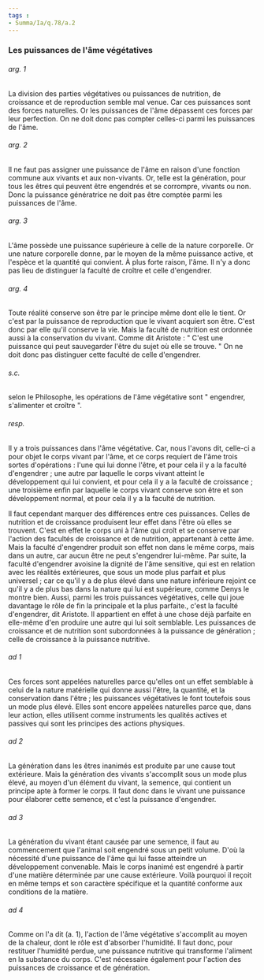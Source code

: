 ```yaml
---
tags : 
- Summa/Ia/q.78/a.2
---
```


### Les puissances de l'âme végétatives



###### arg. 1
La division des parties végétatives ou puissances de nutrition, de croissance et de reproduction semble mal venue. Car ces puissances sont des forces naturelles. Or les puissances de l'âme dépassent ces forces par leur perfection. On ne doit donc pas compter celles-ci parmi les puissances de l'âme. 

###### arg. 2
Il ne faut pas assigner une puissance de l'âme en raison d'une fonction commune aux vivants et aux non-vivants. Or, telle est la génération, pour tous les êtres qui peuvent être engendrés et se corrompre, vivants ou non. Donc la puissance génératrice ne doit pas être comptée parmi les puissances de l'âme. 

###### arg. 3
L'âme possède une puissance supérieure à celle de la nature corporelle. Or une nature corporelle donne, par le moyen de la même puissance active, et l'espèce et la quantité qui convient. À plus forte raison, l'âme. Il n'y a donc pas lieu de distinguer la faculté de croître et celle d'engendrer. 

###### arg. 4
Toute réalité conserve son être par le principe même dont elle le tient. Or c'est par la puissance de reproduction que le vivant acquiert son être. C'est donc par elle qu'il conserve la vie. Mais la faculté de nutrition est ordonnée aussi à la conservation du vivant. Comme dit Aristote : " C'est une puissance qui peut sauvegarder l'être du sujet où elle se trouve. " On ne doit donc pas distinguer cette faculté de celle d'engendrer. 

###### s.c.
selon le Philosophe, les opérations de l'âme végétative sont " engendrer, s'alimenter et croître ". 

###### resp.
Il y a trois puissances dans l'âme végétative. Car, nous l'avons dit, celle-ci a pour objet le corps vivant par l'âme, et ce corps requiert de l'âme trois sortes d'opérations : l'une qui lui donne l'être, et pour cela il y a la faculté d'engendrer ; une autre par laquelle le corps vivant atteint le développement qui lui convient, et pour cela il y a la faculté de croissance ; une troisième enfin par laquelle le corps vivant conserve son être et son développement normal, et pour cela il y a la faculté de nutrition. 

Il faut cependant marquer des différences entre ces puissances. Celles de nutrition et de croissance produisent leur effet dans l'être où elles se trouvent. C'est en effet le corps uni à l'âme qui croît et se conserve par l'action des facultés de croissance et de nutrition, appartenant à cette âme. Mais la faculté d'engendrer produit son effet non dans le même corps, mais dans un autre, car aucun être ne peut s'engendrer lui-même. Par suite, la faculté d'engendrer avoisine la dignité de l'âme sensitive, qui est en relation avec les réalités extérieures, que sous un mode plus parfait et plus universel ; car ce qu'il y a de plus élevé dans une nature inférieure rejoint ce qu'il y a de plus bas dans la nature qui lui est supérieure, comme Denys le montre bien. Aussi, parmi les trois puissances végétatives, celle qui joue davantage le rôle de fin la principale et la plus parfaite., c'est la faculté d'engendrer, dit Aristote. Il appartient en effet à une chose déjà parfaite en elle-même d'en produire une autre qui lui soit semblable. Les puissances de croissance et de nutrition sont subordonnées à la puissance de génération ; celle de croissance à la puissance nutritive. 

###### ad 1
Ces forces sont appelées naturelles parce qu'elles ont un effet semblable à celui de la nature matérielle qui donne aussi l'être, la quantité, et la conservation dans l'être ; les puissances végétatives le font toutefois sous un mode plus élevé. Elles sont encore appelées naturelles parce que, dans leur action, elles utilisent comme instruments les qualités actives et passives qui sont les principes des actions physiques. 

###### ad 2
La génération dans les êtres inanimés est produite par une cause tout extérieure. Mais la génération des vivants s'accomplit sous un mode plus élevé, au moyen d'un élément du vivant, la semence, qui contient un principe apte à former le corps. Il faut donc dans le vivant une puissance pour élaborer cette semence, et c'est la puissance d'engendrer. 

###### ad 3
La génération du vivant étant causée par une semence, il faut au commencement que l'animal soit engendré sous un petit volume. D'où la nécessité d'une puissance de l'âme qui lui fasse atteindre un développement convenable. Mais le corps inanimé est engendré à partir d'une matière déterminée par une cause extérieure. Voilà pourquoi il reçoit en même temps et son caractère spécifique et la quantité conforme aux conditions de la matière. 

###### ad 4
Comme on l'a dit (a. 1), l'action de l'âme végétative s'accomplit au moyen de la chaleur, dont le rôle est d'absorber l'humidité. Il faut donc, pour restituer l'humidité perdue, une puissance nutritive qui transforme l'aliment en la substance du corps. C'est nécessaire également pour l'action des puissances de croissance et de génération. 

